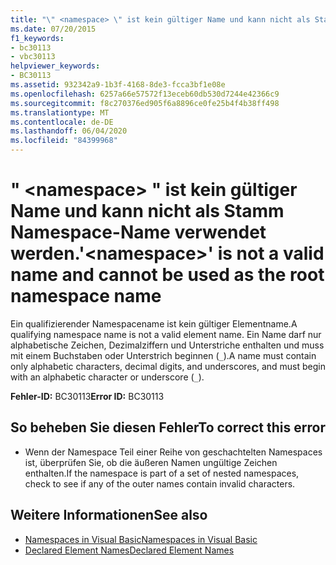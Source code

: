 ```yaml
---
title: "\" <namespace> \" ist kein gültiger Name und kann nicht als Stamm Namespace-Name verwendet werden."
ms.date: 07/20/2015
f1_keywords:
- bc30113
- vbc30113
helpviewer_keywords:
- BC30113
ms.assetid: 932342a9-1b3f-4168-8de3-fcca3bf1e08e
ms.openlocfilehash: 6257a66e57572f13eceb60db530d7244e42366c9
ms.sourcegitcommit: f8c270376ed905f6a8896ce0fe25b4f4b38ff498
ms.translationtype: MT
ms.contentlocale: de-DE
ms.lasthandoff: 06/04/2020
ms.locfileid: "84399968"
---
```

# <a name="namespace-is-not-a-valid-name-and-cannot-be-used-as-the-root-namespace-name"></a><span data-ttu-id="09fa4-102">" \<namespace> " ist kein gültiger Name und kann nicht als Stamm Namespace-Name verwendet werden.</span><span class="sxs-lookup"><span data-stu-id="09fa4-102">'\<namespace>' is not a valid name and cannot be used as the root namespace name</span></span>
<span data-ttu-id="09fa4-103">Ein qualifizierender Namespacename ist kein gültiger Elementname.</span><span class="sxs-lookup"><span data-stu-id="09fa4-103">A qualifying namespace name is not a valid element name.</span></span> <span data-ttu-id="09fa4-104">Ein Name darf nur alphabetische Zeichen, Dezimalziffern und Unterstriche enthalten und muss mit einem Buchstaben oder Unterstrich beginnen (`_`).</span><span class="sxs-lookup"><span data-stu-id="09fa4-104">A name must contain only alphabetic characters, decimal digits, and underscores, and must begin with an alphabetic character or underscore (`_`).</span></span>  
  
 <span data-ttu-id="09fa4-105">**Fehler-ID:** BC30113</span><span class="sxs-lookup"><span data-stu-id="09fa4-105">**Error ID:** BC30113</span></span>  
  
## <a name="to-correct-this-error"></a><span data-ttu-id="09fa4-106">So beheben Sie diesen Fehler</span><span class="sxs-lookup"><span data-stu-id="09fa4-106">To correct this error</span></span>  
  
- <span data-ttu-id="09fa4-107">Wenn der Namespace Teil einer Reihe von geschachtelten Namespaces ist, überprüfen Sie, ob die äußeren Namen ungültige Zeichen enthalten.</span><span class="sxs-lookup"><span data-stu-id="09fa4-107">If the namespace is part of a set of nested namespaces, check to see if any of the outer names contain invalid characters.</span></span>  
  
## <a name="see-also"></a><span data-ttu-id="09fa4-108">Weitere Informationen</span><span class="sxs-lookup"><span data-stu-id="09fa4-108">See also</span></span>

- [<span data-ttu-id="09fa4-109">Namespaces in Visual Basic</span><span class="sxs-lookup"><span data-stu-id="09fa4-109">Namespaces in Visual Basic</span></span>](../programming-guide/program-structure/namespaces.md)
- [<span data-ttu-id="09fa4-110">Declared Element Names</span><span class="sxs-lookup"><span data-stu-id="09fa4-110">Declared Element Names</span></span>](../programming-guide/language-features/declared-elements/declared-element-names.md)
